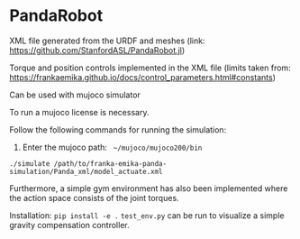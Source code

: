 # PandaRobot

XML file generated from the URDF and meshes (link: https://github.com/StanfordASL/PandaRobot.jl)

Torque and position controls implemented in the XML file (limits taken from: https://frankaemika.github.io/docs/control_parameters.html#constants)


Can be used with mujoco simulator

To run a mujoco license is necessary.

Follow the following commands for running the simulation:

1. Enter the mujoco path: ``` ~/mujoco/mujoco200/bin```
```
./simulate /path/to/franka-emika-panda-simulation/Panda_xml/model_actuate.xml
```

Furthermore, a simple gym environment has also been implemented where the action space consists of the joint torques.

Installation: ```pip install -e .```
``` test_env.py ``` can be run to visualize a simple gravity compensation controller.

